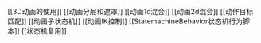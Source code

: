 [[3D动画的使用]]
[[动画分层和遮罩]]
[[动画1d混合]]
[[动画2d混合]]
[[动作目标匹配]]
[[动画子状态机]]
[[动画IK控制]]
[[StatemachineBehavior状态机行为脚本]]
[[状态机复用]]